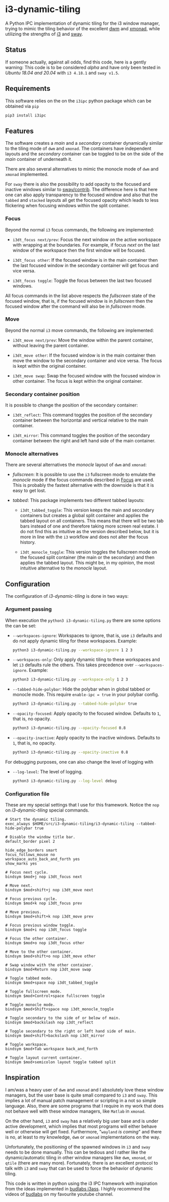 # i3-dynamic-tiling

A Python IPC implementation of dynamic tiling for the i3 window manager, trying
to mimic the tiling behavior of the excellent [dwm](http://dwm.suckless.org/)
and [xmonad](https://xmonad.org/), while utilizing the strengths of
[i3](https://i3wm.org/) and [sway](https://swaywm.org/).

## Status

If someone actually, against all odds, find this code, here is a gently
warning: This code is to be considered _alpha_ and have only been tested in
_Ubuntu 18.04 and 20.04_ with `i3 4.18.1` and `sway v1.5`.

## Requirements

This software relies on the on the `i3ipc` python package which can be obtained
via `pip`

```bash
pip3 install i3ipc
```

## Features

The software creates a _main_ and a _secondary_ container dynamically similar
to the tiling mode of `dwm` and `xmonad`. The containers have independent
layouts and the _secondary_ container can be toggled to be on the side of the
_main_ container of underneath it.

There are also several alternatives to mimic the monocle mode of
`dwm` and `xmonad` implemented.

For `sway` there is also the possibility to add opacity to the focused and
inactive windows similar to
[sway/contrib](https://github.com/swaywm/sway/blob/master/contrib/inactive-windows-transparency.py).
The difference here is that here one can also apply transparency to the focused
window and also that the `tabbed` and `stacked` layouts all get the focused
opacity which leads to less flickering when focusing windows within the split
container.

### Focus

Beyond the normal `i3` focus commands, the following are implemented:

+ `i3dt_focus next/prev`: Focus the next window on the active workspace with
  wrapping at the boundaries. For example, if focus _next_ on the last window
  of the workspace then the first window will be focused.

+ `i3dt_focus other`: If the focused window is in the main container then the
  last focused window in the secondary container will get focus and vice versa.

+ `i3dt_focus toggle`: Toggle the focus between the last two focused windows.

All focus commands in the list above respects the _fullscreen_ state of the
focused window, that is, if the focused window is in _fullscreen_ then the
focused window after the command will also be in _fullscreen_ mode.

### Move

Beyond the normal `i3` move commands, the following are implemented:

+ `i3dt_move next/prev`: Move the window within the parent container, without
  leaving the parent container.

+ `i3dt_move other`: If the focused window is in the main container then move
  the window to the secondary container and vice versa. The focus is kept
  within the original container.

+ `i3dt_move swap`: Swap the focused window with the focused window in other
  container. The focus is kept within the original container.

### Secondary container position

It is possible to change the position of the secondary container:

+ `i3dt_reflect`: This command toggles the position of the secondary container
  between the horizontal and vertical relative to the main container.

+ `i3dt_mirror`: This command toggles the position of the secondary container
  between the right and left hand side of the main container.

### Monocle alternatives

There are several alternatives the _monocle_ layout of `dwm` and `xmonad`:

+ _fullscreen_: It is possible to use the `i3` fullscreen mode to emulate the
  _monocle_ mode if the focus commands described in [Focus](#focus) are used.
  This is probably the fastest alternative with the downside is that it is easy
  to get lost.

+ _tabbed_: This package implements two different tabbed layouts:

  + `i3dt_tabbed_toggle`: This version keeps the main and secondary containers
    but creates a global split container and applies the tabbed layout on all
    containers. This means that there will be two tab bars instead of one and
    therefore taking more screen real estate. I do not find this as intuitive
    as the version described below, but it is more in line with the `i3`
    workflow and does not alter the focus history.

  + `i3dt_monocle_toggle`: This version toggles the fullscreen mode on the
    focused split container (the main or the secondary) and then applies the
    tabbed layout. This might be, in my opinion, the most intuitive alternative
    to the _monocle_ layout.


## Configuration

The configuration of _i3-dynamic-tiling_ is done in two ways:

### Argument passing

When execution the `python3 i3-dynamic-tiling.py` there are some options the
can be set:

- `--workspaces-ignore`: Workspaces to ignore, that is, use `i3` defaults and
  do not apply dynamic tiling for these workspaces. Example:

  ```bash
  python3 i3-dynamic-tiling.py --workspace-ignore 1 2 3
  ```

- `--workspaces-only`: Only apply dynamic tiling to these workspaces and let
  `i3` defaults rule the others. This takes precedence over
  `--workspaces-ignore`. Example:

  ```bash
  python3 i3-dynamic-tiling.py --workspace-only 1 2 3
  ```

- `--tabbed-hide-polybar`: Hide the polybar when in global tabbed or monocle
  mode. This require `enable-ipc = true` in your polybar config.

  ```bash
  python3 i3-dynamic-tiling.py --tabbed-hide-polybar true
  ```

- `--opacity-focused`: Apply opacity to the focused window. Defaults to `1`,
  that is, no opacity.

  ```bash
  python3 i3-dynamic-tiling.py --opacity-focused 0.8
  ```

- `--opacity-inactive`: Apply opacity to the inactive windows. Defaults to `1`,
  that is, no opacity.

  ```bash
  python3 i3-dynamic-tiling.py --opacity-inactive 0.8
  ```

For debugging purposes, one can also change the level of logging with

- `--log-level`: The level of logging.

  ```bash
  python3 i3-dynamic-tiling.py --log-level debug
  ```

### Configuration file

These are my special settings that I use for this framework. Notice the `nop`
on _i3-dynamic-tiling_ special commands.

```
# Start the dynamic tiling.
exec_always $HOME/src/i3-dynamic-tiling/i3-dynamic-tiling --tabbed-hide-polybar true

# Disable the window title bar.
default_border pixel 2

hide_edge_borders smart
focus_follows_mouse no
workspace_auto_back_and_forth yes
show_marks yes

# Focus next cycle.
bindsym $mod+j nop i3dt_focus next

# Move next.
bindsym $mod+shift+j nop i3dt_move next

# Focus previous cycle.
bindsym $mod+k nop i3dt_focus prev

# Move previous.
bindsym $mod+shift+k nop i3dt_move prev

# Focus previous window toggle.
bindsym $mod+i nop i3dt_focus toggle

# Focus the other container.
bindsym $mod+o nop i3dt_focus other

# Move to the other container.
bindsym $mod+shift+o nop i3dt_move other

# Swap window with the other container.
bindsym $mod+Return nop i3dt_move swap

# Toggle tabbed mode.
bindsym $mod+space nop i3dt_tabbed_toggle

# Toggle fullscreen mode.
bindsym $mod+Control+space fullscreen toggle

# Toggle monocle mode.
bindsym $mod+Shift+space nop i3dt_monocle_toggle

# Toggle secondary to the side of or below of main.
bindsym $mod+backslash nop i3dt_reflect

# Toggle secondary to the right or left hand side of main.
bindsym $mod+shift+backslash nop i3dt_mirror

# Toggle workspace.
bindsym $mod+Tab workspace back_and_forth

# Toggle layout current container.
bindsym $mod+semicolon layout toggle tabbed split
```

## Inspiration

I am/was a heavy user of `dwm` and `xmonad` and I absolutely love these window
managers, but the user base is quite small compared to `i3` and `sway`. This
implies a lot of manual patch management or scripting in a not so simple
language. Also, there are some programs that I require in my work that does
not behave well with these window managers, like `Matlab` in `xmonad`.

On the other hand, `i3` and `sway` has a relatively big user base and is under
active development, which implies that most programs will either behave well or
otherwise will get fixed. Furthermore, "`wayland` _is coming_" and there is no,
at least to my knowledge, `dwm` or `xmonad` implementations on the way.

Unfortunately, the positioning of the spawned windows in `i3` and `sway` needs
to be done manually. This can be tedious and I rather like the
dynamic/automatic tiling in other window managers like `dwm`, `xmonad`, or
`qtile` (there are many more). Fortunately, there is an excellent protocol to
talk with `i3` and `sway` that can be used to force the behavior of dynamic
tiling.

This code is written in python using the i3 IPC framework with inspiration from
the ideas implemented in [budlabs i3ass](https://github.com/budlabs/i3ass). I
highly recommend the videos of
[budlabs](https://www.youtube.com/channel/UCi8XrDg1bK_MJ0goOnbpTMQ) on my
favourite youtube channel.

